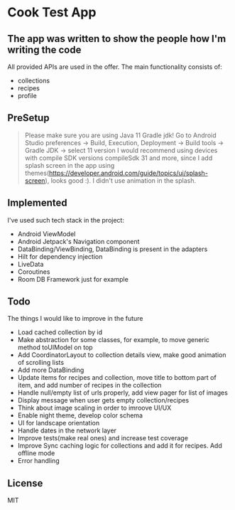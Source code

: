 # Cook Test App
## The app was written to show the people how I'm writing the code

All provided APIs are used in the offer. The main functionality consists of:
- collections
- recipes
- profile

## PreSetup

>Please make sure you are using Java 11 Gradle jdk! Go to Android Studio preferences -> Build, Execution, Deployment -> Build tools -> Gradle JDK -> select 11 version
>I would recommend using devices with compile SDK versions compileSdk 31 and more, since I add splash screen in the app using themes(https://developer.android.com/guide/topics/ui/splash-screen), looks good :). I didn't use animation in the splash.

## Implemented

I've used such tech stack in the project:

- Android ViewModel
- Android Jetpack's Navigation component
- DataBinding/ViewBinding, DataBinding is present in the adapters
- Hilt for dependency injection
- LiveData
- Coroutines
- Room DB Framework just for example

## Todo

The things I would like to improve in the future

- Load cached collection by id
- Make abstraction for some classes, for example, to move generic method toUIModel on top
- Add CoordinatorLayout to collection details view, make good animation of scrolling lists
- Add more DataBinding
- Update items for recipes and collection, move title to bottom part of item, and add number of recipes in the collection
- Handle null/empty list of urls properly, add view pager for list of images
- Display message when user gets empty collection/recipes
- Think about image scaling in order to imroove UI/UX
- Enable night theme, develop color schema
- UI for landscape orientation
- Handle dates in the network layer
- Improve tests(make real ones) and increase test coverage
- Improve Sync caching logic for collections and add it for recipes. Add offline mode
- Error handling

## License

MIT
